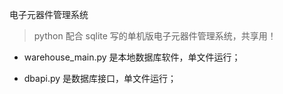 电子元器件管理系统

> python 配合 sqlite 写的单机版电子元器件管理系统，共享用！

- warehouse_main.py 是本地数据库软件，单文件运行；

- dbapi.py 是数据库接口，单文件运行；
